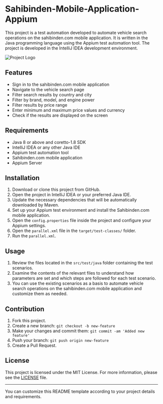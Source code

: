 # Sahibinden-Mobile-Application-Appium

This project is a test automation developed to automate vehicle search operations on the sahibinden.com mobile application. It is written in the Java programming language using the Appium test automation tool. The project is developed in the IntelliJ IDEA development environment.

![Project Logo](https://s0.shbdn.com/assets/images/sahibinden_logo_v13012023:a4a65c5ace0e80eac6171317531b4611.png)

## Features

- Sign in to the sahibinden.com mobile application
- Navigate to the vehicle search page
- Filter search results by country and city
- Filter by brand, model, and engine power
- Filter results by price range
- Enter minimum and maximum price values and currency
- Check if the results are displayed on the screen

## Requirements

- Java 8 or above and coretto-1.8 SDK
- IntelliJ IDEA or any other Java IDE
- Appium test automation tool
- Sahibinden.com mobile application
- Appium Server

## Installation

1. Download or clone this project from GitHub.
2. Open the project in IntelliJ IDEA or your preferred Java IDE.
3. Update the necessary dependencies that will be automatically downloaded by Maven.
4. Set up your Appium test environment and install the Sahibinden.com mobile application.
5. Open the `config.properties` file inside the project and configure your Appium settings.
6. Open the `parallel.xml` file in the `target/test-classes/` folder.
7. Run the `parallel.xml`.

## Usage

1. Review the files located in the `src/test/java` folder containing the test scenarios.
2. Examine the contents of the relevant files to understand how parameters are set and which steps are followed for each test scenario.
3. You can use the existing scenarios as a basis to automate vehicle search operations on the sahibinden.com mobile application and customize them as needed.

## Contribution

1. Fork this project.
2. Create a new branch: `git checkout -b new-feature`
3. Make your changes and commit them: `git commit -am 'Added new feature'`
4. Push your branch: `git push origin new-feature`
5. Create a Pull Request.

## License

This project is licensed under the MIT License. For more information, please see the [LICENSE](LICENSE) file.

---

You can customize this README template according to your project details and requirements.

